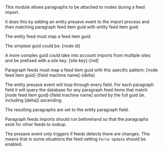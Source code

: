 This module allows paragraphs to be attached to nodes during a feed import.

It does this by adding an entity presave event to the import process and then
matching paragraph feed item guid with entity feed item guid.

The entity feed must map a feed item guid.

The simplest guid could be: [node id]

A more complex guid could take into account imports from multiple sites and
be prefixed with a site key: [site key]-[nid]

Paragraph feeds must map a feed item guid with this specific pattern:
[node feed item guid]-[field machine name]-[delta]

The entity presave event will loop through every field. For each paragraph
field it will query the database for any paragraph feed items that match
[node feed item guid]-[field machine name] sorted by the full guid (ie.
including [delta]) ascending.

The resulting paragraphs are set to the entity paragraph field.

Paragraph feeds imports should run beforehand so that the paragraphs exist for
other feeds to lookup.

The presave event only triggers if feeds detects there are changes. This means
that in some situations the feed setting `Force Update` should be enabled.
